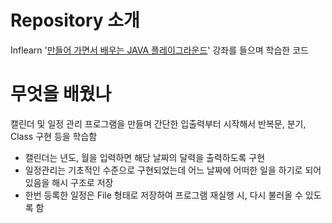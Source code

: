 # Repository 소개
Inflearn '[만들어 가면서 배우는 JAVA 플레이그라운드](https://www.inflearn.com/course/java-codesquad/dashboard)' 강좌를 들으며 학습한 코드



# 무엇을 배웠나
캘린더 및 일정 관리 프로그램을 만들며 간단한 입출력부터 시작해서 반복문, 분기, Class 구현 등을 학습함
- 캘린더는 년도, 월을 입력하면 해당 날짜의 달력을 출력하도록 구현
- 일정관리는 기초적인 수준으로 구현되었는데 어느 날짜에 어떠한 일을 하기로 되어있음을 해시 구조로 저장
- 한번 등록한 일정은 File 형태로 저장하여 프로그램 재실행 시, 다시 불러올 수 있도록 함

